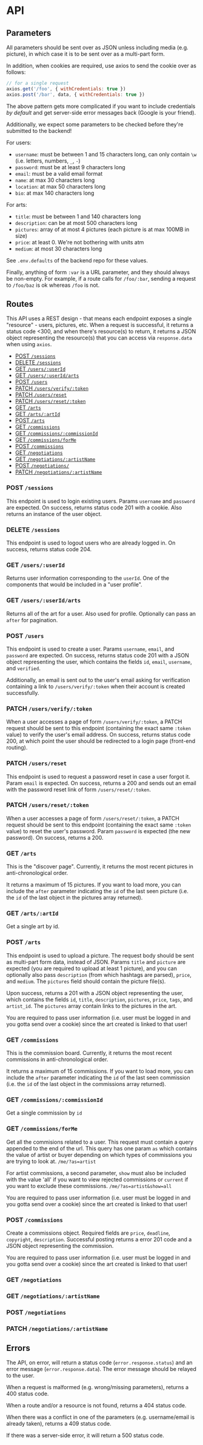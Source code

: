 # API
## Parameters

All parameters should be sent over as JSON unless including media (e.g. picture), in which case it is to be sent over as a multi-part form.

In addition, when cookies are required, use axios to send the cookie over as follows:

```js
// for a single request
axios.get('/foo', { withCredentials: true })
axios.post('/bar', data, { withCredentials: true })
```

The above pattern gets more complicated if you want to include credentials *by default* and get server-side error messages back (Google is your friend).

Additionally, we expect some parameters to be checked before they're submitted to the backend!

For users:

- `username`: must be between 1 and 15 characters long, can only contain `\w` (i.e. letters, numbers, `_`, `-`)
- `password`: must be at least 9 characters long
- `email`: must be a valid email format
- `name`: at max 30 characters long
- `location`: at max 50 characters long
- `bio`: at max 140 characters long

For arts:

- `title`: must be between 1 and 140 characters long
- `description`: can be at most 500 characters long
- `pictures`: array of at most 4 pictures (each picture is at max 100MB in size)
- `price`: at least 0. We're not bothering with units atm
- `medium`: at most 30 characters long

See `.env.defaults` of the backend repo for these values.

Finally, anything of form `:var` is a URL parameter, and they should always be non-empty. For example, if a route calls for `/foo/:bar`, sending a request to `/foo/baz` is ok whereas `/foo` is not.

## Routes

This API uses a REST design - that means each endpoint exposes a single "resource" - users, pictures, etc. When a 
request is successful, it returns a status code <300, and when there's resource(s) to return, it returns a JSON 
object representing the resource(s) that you can access via `response.data` when using `axios`.

- [POST `/sessions`](#login)
- [DELETE `/sessions`](#logout)
- [GET `/users/:userId`](#me)
- [GET `/users/:userId/arts`](#myart)
- [POST `/users`](#createuser)
- [PATCH `/users/verify/:token`](#verifyuser)
- [PATCH `/users/reset`](#requestreset)
- [PATCH `/users/reset/:token`](#passwordreset)
- [GET `/arts`](#discover)
- [GET `/arts/:artId`](#getart)
- [POST `/arts`](#createpicture)
- [GET `/commissions`](#cboard)
- [GET `/commissions/:commissionId`](#getc)
- [GET `/commissions/forMe`](#getcme)
- [POST `/commissions`](#makec)
- [GET `/negotiations`](#neg)
- [GET `/negotiations/:artistName`](#negart)
- [POST `/negotiations/`](#negpost)
- [PATCH `/negotiations/:artistName`](#negpatch)

### <a name="login"></a>POST `/sessions`
This endpoint is used to login existing users. Params `username` and `password` are expected. On success, returns status code 201 with a cookie. Also returns an instance of the user object.

### <a name="logout"></a>DELETE `/sessions`

This endpoint is used to logout users who are already logged in. On success, returns status code 204.

### <a name="me"></a>GET `/users/:userId`

Returns user information corresponding to the `userId`. One of the components that would be included in a "user profile".

### <a name="myart"></a>GET `/users/:userId/arts`

Returns all of the art for a user. Also used for profile. Optionally can pass an `after` for pagination.

### <a name="createuser"></a>POST `/users`

This endpoint is used to create a user. Params `username`, `email`, and `password` are expected. On success, returns status code 201 with a JSON object representing the user, which contains the fields `id`, `email`, `username`, and `verified`.

Additionally, an email is sent out to the user's email asking for verification containing a link to `/users/verify/:token` when their account is created successfully.

### <a name="verifyuser"></a>PATCH `/users/verify/:token`

When a user accesses a page of form `/users/verify/:token`, a PATCH request should be sent to this endpoint (containing the exact same `:token` value) to verify the user's email address. On success, returns status code 200, at which point the user should be redirected to a login page (front-end routing).

### <a name="requestreset"></a>PATCH `/users/reset`

This endpoint is used to request a password reset in case a user forgot it. Param `email` is expected. On success, returns a 200 and sends out an email with the password reset link of form `/users/reset/:token`.

### <a name="passwordreset"></a>PATCH `/users/reset/:token`

When a user accesses a page of form `/users/reset/:token`, a PATCH request should be sent to this endpoint (containing the exact same `:token` value) to reset the user's password. Param `password` is expected (the new password). On success, returns a 200.

### <a name="discover"></a>GET `/arts`

This is the "discover page". Currently, it returns the most recent pictures in anti-chronological order.

It returns a maximum of 15 pictures. If you want to load more, you can include the `after` parameter indicating the `id` of the last seen picture (i.e. the `id` of the last object in the pictures array returned).

### <a name="getart"></a> GET `/arts/:artId`

Get a single art by id.

### <a name="createpicture"></a>POST `/arts`

This endpoint is used to upload a picture. The request body should be sent as multi-part form data, instead of JSON. Params `title` and `picture` are expected (you are required to upload at least 1 picture), and you can optionally also pass `description` (from which hashtags are parsed), `price`, and `medium`. The `pictures` field should contain the picture file(s).

Upon success, returns a 201 with a JSON object representing the user, which contains the fields `id`, `title`, `description`,  `pictures`, `price`, `tags`, and `artist_id`. The `pictures` array contain links to the pictures in the art.

You are required to pass user information (i.e. user must be logged in and you gotta send over a cookie) since the art created is linked to that user!

### <a name="cboard"></a>GET `/commissions`

This is the commission board. Currently, it returns the most recent commissions in anti-chronological order.

It returns a maximum of 15 commissions. If you want to load more, you can include the `after` parameter indicating the `id` of the last seen commission (i.e. the `id` of the last object in the commissions array returned).

### <a name="getc"></a>GET `/commissions/:commissionId`

Get a single commission by `id`

### <a name="getcme"></a>GET `/commissions/forMe`

Get all the commisions related to a user. This request must contain a query appended to the end of the url. This query has one param `as` which contains the value of artist or buyer depending on which types of commissions you are trying to look at. `/me/?as=artist` 

For artist commissions, a second parameter, `show` must also be included with the value 'all' if you want to view rejected commissions or `current` if you want to exclude these commissions. `/me/?as=artist&show=all`

You are required to pass user information (i.e. user must be logged in and you gotta send over a cookie) since the art created is linked to that user!

### <a name="makec"></a>POST `/commissions`

Create a commissions object. Required fields are `price`, `deadline`, `copyright`, `description`.  Successful posting returns a error 201 code and a JSON object representing the commission.

You are required to pass user information (i.e. user must be logged in and you gotta send over a cookie) since the art created is linked to that user!


### <a name="neg"></a>GET `/negotiations`



### <a name="negart"></a>GET `/negotiations/:artistName`



### <a name="negpost"></a>POST `/negotiations`


### <a name="negpatch"></a>PATCH `/negotiations/:artistName`



## Errors

The API, on error, will return a status code (`error.response.status`) and an error message (`error.response.data`). The error message should be relayed to the user.

When a request is malformed (e.g. wrong/missing parameters), returns a 400 status code.

When a route and/or a resource is not found, returns a 404 status code.

When there was a conflict in one of the parameters (e.g. username/email is already taken), returns a 409 status code.

If there was a server-side error, it will return a 500 status code.
